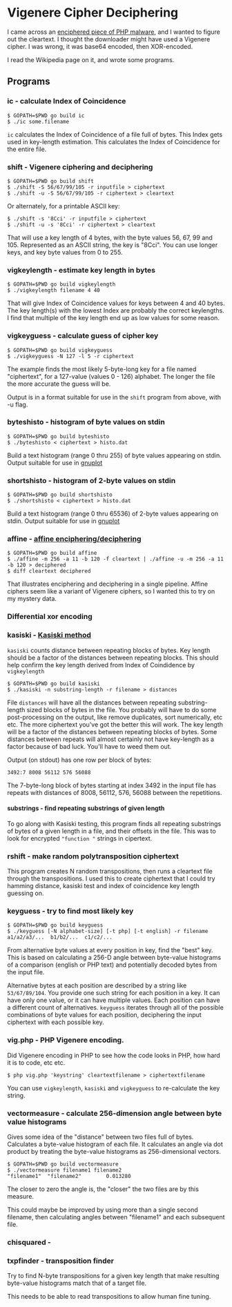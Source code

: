 # Vigenere Cipher Deciphering

I came across an [enciphered piece of PHP malware](https://github.com/bediger4000/php-malware-analysis/NxAaGc),
and I wanted to figure out the cleartext.
I thought the downloader might have used a Vigenere cipher.
I was wrong, it was base64 encoded, then XOR-encoded.

I read the Wikipedia page on it, and wrote some programs.

## Programs

### ic - calculate Index of Coincidence

	$ GOPATH=$PWD go build ic
	$ ./ic some.filename

`ic` calculates the Index of Coincidence of a file full of bytes.
This Index gets used in key-length estimation.
This calculates the Index of Coincidence for the entire file.

### shift - Vigenere ciphering and deciphering

	$ GOPATH=$PWD go build shift
	$ ./shift -S 56/67/99/105 -r inputfile > ciphertext
    $ ./shift -u -S 56/67/99/105 -r ciphertext > cleartext

Or alternately, for a printable ASCII key:

	$ ./shift -s '8Cci' -r inputfile > ciphertext
    $ ./shift -u -s '8Cci' -r ciphertext > cleartext


That will use a key length of 4 bytes, with the byte values 56, 67, 99 and 105.
Represented as an ASCII string, the key is "8Cci". You can use longer keys, and
key byte values from 0 to 255.

### vigkeylength - estimate key length in bytes

    $ GOPATH=$PWD go build vigkeylength
    $ ./vigkeylength filename 4 40

That will give Index of Coincidence values for keys between 4 and 40 bytes.
The key length(s) with the lowest Index are probably the correct keylengths.
I find that multiple of the key length end up as low values for some reason.

### vigkeyguess - calculate guess of cipher key

    $ GOPATH=$PWD go build vigkeyguess
    $ ./vigkeyguess -N 127 -l 5 -r ciphertext

The example finds the most likely 5-byte-long key for a file named "ciphertext",
for a 127-value (values 0 - 126) alphabet.
The longer the file the more accurate the guess will be.

Output is in a format suitable for use in the `shift` program from above, with -u flag.

### byteshisto - histogram of byte values on stdin

    $ GOPATH=$PWD go build byteshisto
    $ ./byteshisto < ciphertext > histo.dat

Build a text histogram (range 0 thru 255) of byte values appearing on stdin.
Output suitable for use in [gnuplot](http://gnuplot.info/)

### shortshisto - histogram of 2-byte values on stdin

    $ GOPATH=$PWD go build shortshisto
    $ ./shortshisto < ciphertext > histo.dat

Build a text histogram (range 0 thru 65536)
of 2-byte values appearing on stdin.
Output suitable for use in [gnuplot](http://gnuplot.info/)

### affine - [affine enciphering/deciphering](https://en.wikipedia.org/wiki/Affine_cipher)

    $ GOPATH=$PWD go build affine
    $ ./affine -m 256 -a 11 -b 120 -f cleartext | ./affine -u -m 256 -a 11 -b 120 > deciphered
	$ diff cleartext deciphered

That illustrates enciphering and deciphering in a single pipeline.
Affine ciphers seem like a variant of Vigenere ciphers,
so I wanted this to try on my mystery data.

### Differential xor encoding

### kasiski - [Kasiski method](https://en.wikipedia.org/wiki/Kasiski_examination)

`kasiski` counts distance between repeating blocks of bytes.
Key length should be a factor of the distances between repeating blocks.
This should help confirm the key length
derived from Index of Coindidence by `vigkeylength`

    $ GOPATH=$PWD go build kasiski
	$ ./kasiski -n substring-length -r filename > distances

File `distances` will have all the distances between repeating substring-length sized blocks of bytes in the file.
You probably will have to do some post-processing on the output,
like remove duplicates, sort numerically, etc etc.
The more ciphertext you've got the better this will work.
The key length will be a factor of the distances
between repeating blocks of bytes.
Some distances between repeats will almost certainly
not have key-length as a factor because of bad luck.
You'll have to weed them out.

Output (on stdout) has one row per block of bytes:

    3492:7 8008 56112 576 56088

The 7-byte-long block of bytes starting at index 3492 in the
input file has repeats with distances of 8008, 56112, 576, 56088
between the repetitions.

#### substrings - find repeating substrings of given length

To go along with Kasiski testing,
this program finds all repeating substrings of bytes of a given length
in a file,
and their offsets in the file.
This was to look for encrypted `"function "` strings in cipertext.

### rshift - make random polytransposition ciphertext

This program creates N random transpositions,
then runs a cleartext file through the transpositions.
I used this to create ciphertext that I could try hamming distance,
kasiski test and index of coincidence key length guessing on.

### keyguess - try to find most likely key

    $ GOPATH=$PWD go build keyguess
	$ ./keyguess [-N alphabet-size] [-t php] [-t english] -r filename a1/a2/a3/...  b1/b2/...  c1/c2/...

From alternative byte values at every position in key, find the "best" key.
This is based on calculating a 256-D angle between byte-value histograms of a comparison
(english or PHP text) and potentially decoded bytes from the input file.

Alternative bytes at each position are described by a string like `53/67/89/104`.
You provide one such string for each position in a key. It can have only one value, or
it can have multiple values. Each position can have a different count of alternatives.
`keyguess` iterates through all of the possible combinations of byte values for
each position, deciphering the input ciphertext with each possible key.

### vig.php - PHP Vigenere encoding.

Did Vigenere encoding in PHP to see how the code looks in PHP,
how hard it is to code, etc etc.

    $ php vig.php 'keystring' cleartextfilename > ciphertextfilename

You can use `vigkeylength`, `kasiski` and `vigkeyguess` to re-calculate
the key string.

### vectormeasure - calculate 256-dimension angle between byte value histograms

Gives some idea of the "distance" between two files full of bytes.
Calculates a byte-value histogram of each file.
It calculates an angle via dot product by
treating the byte-value histograms as 256-dimensional vectors.

    $ GOPATH=$PWD go build vectormeasure
    $ ./vectormeasure filename1 filename2
    "filename1"  "filename2"        0.013280

The closer to zero the angle is,
the "closer" the two files are by this measure.

This could maybe be improved by using more than a single
second filename,
then calculating angles between "filename1" and each subsequent file.

### chisquared - 

### txpfinder - transposition finder

Try to find N-byte transpositions for a given key length
that make resulting byte-value histograms match that of a target file.

This needs to be able to read transpositions to allow human fine tuning.
